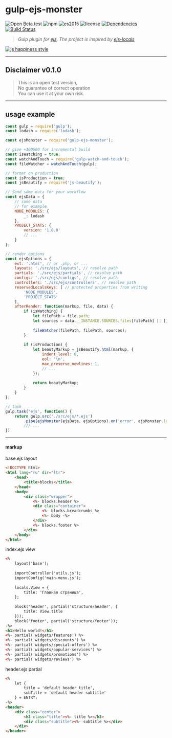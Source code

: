 # gulp-ejs-monster

![Open Beta test](https://img.shields.io/badge/status-OBT-red.svg)
![npm](https://img.shields.io/badge/node-6.3.1-yellow.svg)
![es2015](https://img.shields.io/badge/ECMAScript-2015_(ES6)-blue.svg)
![license](https://img.shields.io/badge/License-MIT-orange.svg)
[![Dependencies](https://www.versioneye.com/user/projects/594df60b0fb24f004a85b8c5/badge.svg?style=flat)](https://www.versioneye.com/user/projects/594df60b0fb24f004a85b8c5?child=summary) 
 [![Build Status](https://travis-ci.org/dutchenkoOleg/gulp-ejs-monster.svg?branch=master)](https://travis-ci.org/dutchenkoOleg/gulp-ejs-monster)

> _Gulp plugin for [ejs](http://ejs.co/). The project is inspired by [ejs-locals](https://github.com/RandomEtc/ejs-locals)_

[![js happiness style](https://cdn.rawgit.com/JedWatson/happiness/master/badge.svg)](https://github.com/JedWatson/happiness)



---

## Disclaimer v0.1.0

> This is an open test version,  
> No guarantee of correct operation  
> You can use it at your own risk.

---

## usage example

```js
const gulp = require('gulp');
const lodash = require('lodash');

const ejsMonster = require('gulp-ejs-monster');

// give +100500 for incremental build
const isWatching = true;
const watchAndTouch = require('gulp-watch-and-touch'); 
const fileWatcher = watchAndTouch(gulp);

// format on production
const isProduction = true;
const jsBeautify = require('js-beautify');

// Send some data for your workflow
const ejsData = {
    // some data
    // for example
    NODE_MODULES: {
        _: lodash
    },
    PROJECT_STATS: {
        version: '1.0.0'
        // ...
    }
};

// render options
const ejsOptions = {
    ext: '.html', // or .php, or ...
    layouts: './src/ejs/layouts', // resolve path
    partials: './src/ejs/partials', // resolve path
    configs: './src/ejs/configs', // resolve path
    controllers: './src/ejs/controllers', // resolve path
    reservedLocalsKeys: [ // protected properties from writing
        'NODE_MODULES',
        'PROJECT_STATS'
    ],
    afterRender: function(markup, file, data) {
        if (isWatching) {
        	let filePath = file.path;
			let sources = data.__INSTANCE.SOURCES.files[filePath] || [];
			
            fileWatcher(filePath, filePath, sources);
        }
        
        if (isProduction) {
        	let beautyMarkup = jsBeautify.html(markup, {
        		indent_level: 0,
                eol: '\n',
                max_preserve_newlines: 1,
                // ...
        	});
        	
        	return beautyMarkup;
        }
    }
};

// task
gulp.task('ejs', function() {
    return gulp.src('./src/ejs/*.ejs')
        .pipe(ejsMonster(ejsData, ejsOptions).on('error', ejsMonster.logError))
        /// ...
})
```


--- 

#### markup

base.ejs layout

```html
<!DOCTYPE html>
<html lang="ru" dir="ltr">
    <head>
        <title>blocks</title>
    </head>
    <body>
        <div class="wrapper">
            <%- blocks.header %>
            <div class="container">
                <%- blocks.breadcrumbs %>
                <%- body -%>
            </div>
            <%- blocks.footer %>
        </div>
    </body>
</html>
```

index.ejs view

```html
<%
    layout('base');
    
    importController('utils.js');
    importConfig('main-menu.js'); 
    
    locals.View = {
        title: 'Главная страница',
    };
    
    block('header', partial('structure/header', {
    	title: View.title
    }));
    block('footer', partial('structure/footer'));
-%>
<h1>Hello world!</h1>
<%- partial('widgets/features') %> 
<%- partial('widgets/discounts') %> 
<%- partial('widgets/special-offers') %> 
<%- partial('widgets/popular-services') %>  
<%- partial('widgets/promotions') %> 
<%- partial('widgets/reviews') %> 
```

header.ejs partial

```html
<%
    let {
        title = 'default header title',
        subTitle = 'default header subtitle'
    } = ENTRY;
-%>
<header>
    <div class="center">
        <h2 class="title"><%- title %></h2>
        <div class="subtitle"><%- subtitle %></div>
    </div>
</header>
```


